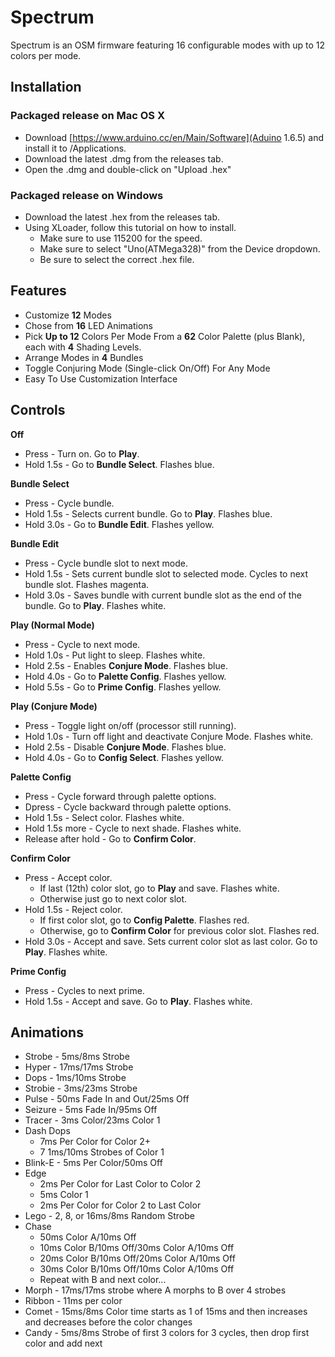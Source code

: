 # Spectrum

Spectrum is an OSM firmware featuring 16 configurable modes with up to 12 colors per mode.


##  Installation

### Packaged release on Mac OS X

* Download [https://www.arduino.cc/en/Main/Software](Aduino 1.6.5) and install it to /Applications.
* Download the latest .dmg from the releases tab.
* Open the .dmg and double-click on "Upload .hex"

### Packaged release on Windows

* Download the latest .hex from the releases tab.
* Using XLoader, follow this tutorial on how to install.
  * Make sure to use 115200 for the speed.
  * Make sure to select "Uno(ATMega328)" from the Device dropdown.
  * Be sure to select the correct .hex file.


## Features

* Customize **12** Modes
* Chose from **16** LED Animations
* Pick **Up to 12** Colors Per Mode From a **62** Color Palette (plus Blank), each with **4** Shading Levels.
* Arrange Modes in **4** Bundles
* Toggle Conjuring Mode (Single-click On/Off) For Any Mode
* Easy To Use Customization Interface


## Controls

**Off**
* Press - Turn on. Go to **Play**.
* Hold 1.5s - Go to **Bundle Select**. Flashes blue.

**Bundle Select**
* Press - Cycle bundle.
* Hold 1.5s - Selects current bundle. Go to **Play**. Flashes blue.
* Hold 3.0s - Go to **Bundle Edit**. Flashes yellow.

**Bundle Edit**
* Press - Cycle bundle slot to next mode.
* Hold 1.5s - Sets current bundle slot to selected mode. Cycles to next bundle slot. Flashes magenta.
* Hold 3.0s - Saves bundle with current bundle slot as the end of the bundle. Go to **Play**. Flashes white.

**Play (Normal Mode)**
* Press - Cycle to next mode.
* Hold 1.0s - Put light to sleep. Flashes white.
* Hold 2.5s - Enables **Conjure Mode**. Flashes blue.
* Hold 4.0s - Go to **Palette Config**. Flashes yellow.
* Hold 5.5s - Go to **Prime Config**. Flashes yellow.

**Play (Conjure Mode)**
* Press - Toggle light on/off (processor still running).
* Hold 1.0s - Turn off light and deactivate Conjure Mode. Flashes white.
* Hold 2.5s - Disable **Conjure Mode**. Flashes blue.
* Hold 4.0s - Go to **Config Select**. Flashes yellow.

**Palette Config**
* Press - Cycle forward through palette options.
* Dpress - Cycle backward through palette options.
* Hold 1.5s - Select color. Flashes white.
* Hold 1.5s more - Cycle to next shade. Flashes white.
* Release after hold - Go to **Confirm Color**.

**Confirm Color**
* Press - Accept color.
  * If last (12th) color slot, go to **Play** and save. Flashes white.
  * Otherwise just go to next color slot.
* Hold 1.5s - Reject color.
  * If first color slot, go to **Config Palette**. Flashes red.
  * Otherwise, go to **Confirm Color** for previous color slot. Flashes red.
* Hold 3.0s - Accept and save. Sets current color slot as last color. Go to **Play**. Flashes white.

**Prime Config**
* Press - Cycles to next prime.
* Hold 1.5s - Accept and save. Go to **Play**. Flashes white.


## Animations

* Strobe - 5ms/8ms Strobe
* Hyper - 17ms/17ms Strobe
* Dops - 1ms/10ms Strobe
* Strobie - 3ms/23ms Strobe
* Pulse - 50ms Fade In and Out/25ms Off
* Seizure - 5ms Fade In/95ms Off
* Tracer - 3ms Color/23ms Color 1
* Dash Dops
  * 7ms Per Color for Color 2+
  * 7 1ms/10ms Strobes of Color 1
* Blink-E - 5ms Per Color/50ms Off
* Edge 
  * 2ms Per Color for Last Color to Color 2
  * 5ms Color 1
  * 2ms Per Color for Color 2 to Last Color
* Lego - 2, 8, or 16ms/8ms Random Strobe
* Chase 
  * 50ms Color A/10ms Off
  * 10ms Color B/10ms Off/30ms Color A/10ms Off
  * 20ms Color B/10ms Off/20ms Color A/10ms Off
  * 30ms Color B/10ms Off/10ms Color A/10ms Off
  * Repeat with B and next color...
* Morph - 17ms/17ms strobe where A morphs to B over 4 strobes
* Ribbon - 11ms per color
* Comet - 15ms/8ms Color time starts as 1 of 15ms and then increases and decreases before the color changes
* Candy - 5ms/8ms Strobe of first 3 colors for 3 cycles, then drop first color and add next
